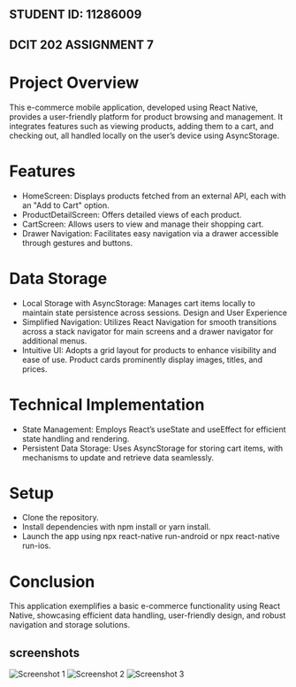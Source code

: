 ## STUDENT ID: 11286009
## DCIT 202 ASSIGNMENT 7

# Project Overview
This e-commerce mobile application, developed using React Native, provides a user-friendly platform for product browsing and management. It integrates features such as viewing products, adding them to a cart, and checking out, all handled locally on the user’s device using AsyncStorage.

# Features
- HomeScreen: Displays products fetched from an external API, each with an "Add to Cart" option.
- ProductDetailScreen: Offers detailed views of each product.
- CartScreen: Allows users to view and manage their shopping cart.
- Drawer Navigation: Facilitates easy navigation via a drawer accessible through gestures and buttons.

# Data Storage
- Local Storage with AsyncStorage: Manages cart items locally to maintain state persistence across sessions.
Design and User Experience
- Simplified Navigation: Utilizes React Navigation for smooth transitions across a stack navigator for main screens and a drawer navigator for additional menus.
- Intuitive UI: Adopts a grid layout for products to enhance visibility and ease of use. Product cards prominently display images, titles, and prices.

# Technical Implementation
- State Management: Employs React’s useState and useEffect for efficient state handling and rendering.
- Persistent Data Storage: Uses AsyncStorage for storing cart items, with mechanisms to update and retrieve data seamlessly.
# Setup
- Clone the repository.
- Install dependencies with npm install or yarn install.
- Launch the app using npx react-native run-android or npx react-native run-ios.

# Conclusion
This application exemplifies a basic e-commerce functionality using React Native, showcasing efficient data handling, user-friendly design, and robust navigation and storage solutions.
 ## screenshots
 ![Screenshot 1](openFashion/images/screenshot1.jpeg)
 ![Screenshot 2](openFashion/images/screenshot2.jpeg)
 ![Screenshot 3](openFashion/images/screenshot3.jpeg)



